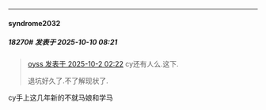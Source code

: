 ﻿
*****

####  syndrome2032  
##### 18270#       发表于 2025-10-10 08:21

<blockquote><a href="httphttps://stage1st.com/2b/forum.php?mod=redirect&amp;goto=findpost&amp;pid=68518433&amp;ptid=1158205" target="_blank">oyss 发表于 2025-10-2 02:22</a>
cy还有人么.这下.

退坑好久了.不了解现状了.</blockquote>
cy手上这几年新的不就马娘和学马

